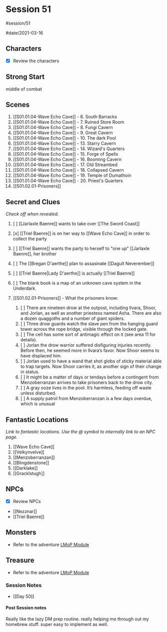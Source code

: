 # Session 51
#session/51

#date/2021-03-16
## Characters

- [x]  Review the characters

## Strong Start
middle of combat
## Scenes
1. [[S01.01.04-Wave Echo Cave]] - 6. South Barracks
1. [[S01.01.04-Wave Echo Cave]] - 7. Ruined Store Room
1. [[S01.01.04-Wave Echo Cave]] - 8. Fungi Cavern
1. [[S01.01.04-Wave Echo Cave]] - 9. Great Cavern
1. [[S01.01.04-Wave Echo Cave]] - 10. The dark Pool
1. [[S01.01.04-Wave Echo Cave]] - 13. Starry Cavern
1. [[S01.01.04-Wave Echo Cave]] - 14. Wizard's Quarters
1. [[S01.01.04-Wave Echo Cave]] - 15. Forge of Spells
1. [[S01.01.04-Wave Echo Cave]] - 16. Booming Cavern
1. [[S01.01.04-Wave Echo Cave]] - 17. Old Streambed
1. [[S01.01.04-Wave Echo Cave]] - 18. Collapsed Cavern
1. [[S01.01.04-Wave Echo Cave]] - 19. Temple of Dumathoin
1. [[S01.01.04-Wave Echo Cave]] - 20. Priest's Quarters
1. [[S01.02.01-Prisoners]]

## Secret and Clues

*Check off when revealed.*

1. [ ] [[Jarlaxle Baenre]] wants to take over [[The Sword Coast]]
1. [x] [[Triel Baenre]] is on her way to [[Wave Echo Cave]] in order to collect the party
1. [ ] [[Triel Baenre]] wants the party to herself to "one up" [[Jarlaxle Baenre]], her brother
1. [ ] The [[Bregan D'aerthe]] plan to assasinate [[Dagult Neverember]]
1. [ ] [[Triel Baenre|Lady D'aerthe]] is actually [[Triel Baenre]]
1. [ ] The blank book is a map of an unknown cave system in the Underdark.
1. [[S01.02.01-Prisoners]] - What the prisoners know:

    1. [ ] There are nineteen drow at the outpost, including Ilvara, Shoor, and Jorlan, as well as another priestess named Asha. There are also a dozen quaggoths and a number of giant spiders.
    1. [ ] Three drow guards watch the slave pen from the hanging guard tower across the rope bridge, visible through the locked gate.
    1. [ ] The cell has some sort of antimagic effect on it (see area 11 for details).
    1. [ ] Jorlan the drow warrior suffered disfiguring injuries recently. Before then, he seemed more in Ilvara’s favor. Now Shoor seems to have displaced him.
    1. [ ] Jorlan used to have a wand that shot globs of sticky material able to trap targets. Now Shoor carries it, as another sign of their change in status.
    1. [ ] It might be a matter of days or tendays before a contingent from Menzoberranzan arrives to take prisoners back to the drow city.
    1. [ ] A gray ooze lives in the pool. It’s harmless, feeding off waste unless disturbed.
    1. [ ] A supply patrol from Menzoberranzan is a few days overdue, which is unusual
## Fantastic Locations

*Link to fantastic locations. Use the @ symbol to internally link to an NPC page.*

1. [[Wave Echo Cave]]
1. [[Velkynvelve]]
1. [[Menzoberranzan]]
1. [[Blingdenstone]]
1. [[Darklake]]
1. [[Gracklstugh]]

## NPCs

- [x]  Review NPCs
- [[Nezznar]]
- [[Triel Baenre]]

## Monsters

- Refer to the adventure [LMoP Module](https://www.dndbeyond.com/sources/lmop)
## Treasure
- Refer to the adventure [LMoP Module](https://www.dndbeyond.com/sources/lmop)
### Session Notes
- [[Day 50]]
#### Post Session notes
Really like the lazy DM prep routine. really helping me through out my homebrew stuff. super easy to implement as well.